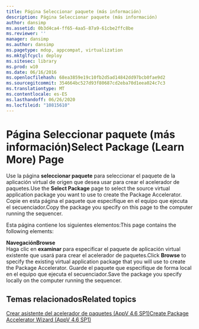 ```yaml
---
title: Página Seleccionar paquete (más información)
description: Página Seleccionar paquete (más información)
author: dansimp
ms.assetid: 0b3d4ca4-ff65-4aa5-87a9-61cbe2ffc8be
ms.reviewer: ''
manager: dansimp
ms.author: dansimp
ms.pagetype: mdop, appcompat, virtualization
ms.mktglfcycl: deploy
ms.sitesec: library
ms.prod: w10
ms.date: 06/16/2016
ms.openlocfilehash: 68ea3859e19c10fb2d5ad14842dd97bcb0fae9d2
ms.sourcegitcommit: 354664bc527d93f80687cd2eba70d1eea024c7c3
ms.translationtype: MT
ms.contentlocale: es-ES
ms.lasthandoff: 06/26/2020
ms.locfileid: "10815610"
---
```

# <span data-ttu-id="1d621-103">Página Seleccionar paquete (más información)</span><span class="sxs-lookup"><span data-stu-id="1d621-103">Select Package (Learn More) Page</span></span>


<span data-ttu-id="1d621-104">Use la página **seleccionar paquete** para seleccionar el paquete de la aplicación virtual de origen que desea usar para crear el acelerador de paquetes.</span><span class="sxs-lookup"><span data-stu-id="1d621-104">Use the **Select Package** page to select the source virtual application package you want to use to create the Package Accelerator.</span></span> <span data-ttu-id="1d621-105">Copie en esta página el paquete que especifique en el equipo que ejecuta el secuenciador.</span><span class="sxs-lookup"><span data-stu-id="1d621-105">Copy the package you specify on this page to the computer running the sequencer.</span></span>

<span data-ttu-id="1d621-106">Esta página contiene los siguientes elementos:</span><span class="sxs-lookup"><span data-stu-id="1d621-106">This page contains the following elements:</span></span>

<a href="" id="browse"></a>**<span data-ttu-id="1d621-107">Navegación</span><span class="sxs-lookup"><span data-stu-id="1d621-107">Browse</span></span>**  
<span data-ttu-id="1d621-108">Haga clic en **examinar** para especificar el paquete de aplicación virtual existente que usará para crear el acelerador de paquetes.</span><span class="sxs-lookup"><span data-stu-id="1d621-108">Click **Browse** to specify the existing virtual application package that you will use to create the Package Accelerator.</span></span> <span data-ttu-id="1d621-109">Guarde el paquete que especifique de forma local en el equipo que ejecuta el secuenciador.</span><span class="sxs-lookup"><span data-stu-id="1d621-109">Save the package you specify locally on the computer running the sequencer.</span></span>

## <span data-ttu-id="1d621-110">Temas relacionados</span><span class="sxs-lookup"><span data-stu-id="1d621-110">Related topics</span></span>


[<span data-ttu-id="1d621-111">Crear asistente del acelerador de paquetes (AppV 4.6 SP1)</span><span class="sxs-lookup"><span data-stu-id="1d621-111">Create Package Accelerator Wizard (AppV 4.6 SP1)</span></span>](create-package-accelerator-wizard--appv-46-sp1-.md)

 

 





